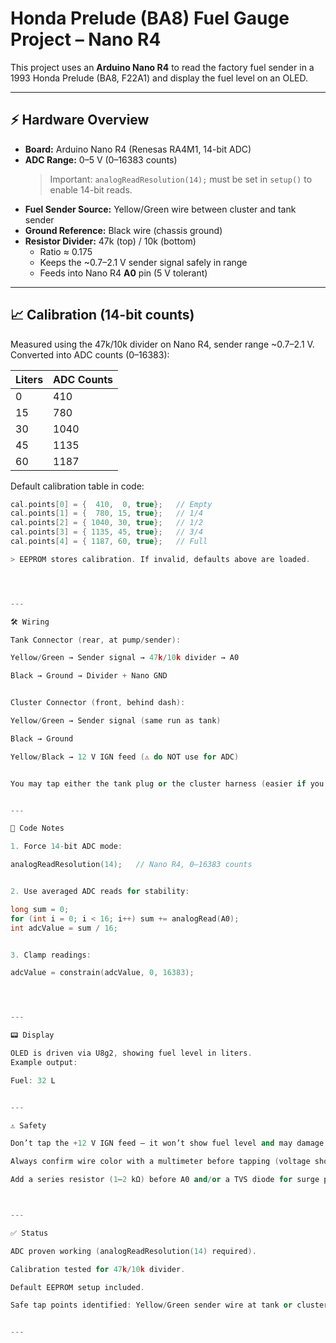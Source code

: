 # Honda Prelude (BA8) Fuel Gauge Project – Nano R4

This project uses an **Arduino Nano R4** to read the factory fuel sender in a 1993 Honda Prelude (BA8, F22A1) and display the fuel level on an OLED.

---

## ⚡ Hardware Overview

- **Board:** Arduino Nano R4 (Renesas RA4M1, 14-bit ADC)
- **ADC Range:** 0–5 V (0–16383 counts)  
  > Important: `analogReadResolution(14);` must be set in `setup()` to enable 14-bit reads.
- **Fuel Sender Source:** Yellow/Green wire between cluster and tank sender
- **Ground Reference:** Black wire (chassis ground)
- **Resistor Divider:** 47k (top) / 10k (bottom)  
  - Ratio ≈ 0.175  
  - Keeps the ~0.7–2.1 V sender signal safely in range  
  - Feeds into Nano R4 **A0** pin (5 V tolerant)

---

## 📈 Calibration (14-bit counts)

Measured using the 47k/10k divider on Nano R4, sender range ~0.7–2.1 V.  
Converted into ADC counts (0–16383):

| Liters | ADC Counts |
|--------|------------|
| 0      | 410        |
| 15     | 780        |
| 30     | 1040       |
| 45     | 1135       |
| 60     | 1187       |

Default calibration table in code:

```cpp
cal.points[0] = {  410,  0, true};   // Empty
cal.points[1] = {  780, 15, true};   // 1/4
cal.points[2] = { 1040, 30, true};   // 1/2
cal.points[3] = { 1135, 45, true};   // 3/4
cal.points[4] = { 1187, 60, true};   // Full

> EEPROM stores calibration. If invalid, defaults above are loaded.




---

🛠 Wiring

Tank Connector (rear, at pump/sender):

Yellow/Green → Sender signal → 47k/10k divider → A0

Black → Ground → Divider + Nano GND


Cluster Connector (front, behind dash):

Yellow/Green → Sender signal (same run as tank)

Black → Ground

Yellow/Black → 12 V IGN feed (⚠️ do NOT use for ADC)


You may tap either the tank plug or the cluster harness (easier if you’re already behind the dash).


---

🔧 Code Notes

1. Force 14-bit ADC mode:

analogReadResolution(14);   // Nano R4, 0–16383 counts


2. Use averaged ADC reads for stability:

long sum = 0;
for (int i = 0; i < 16; i++) sum += analogRead(A0);
int adcValue = sum / 16;


3. Clamp readings:

adcValue = constrain(adcValue, 0, 16383);




---

📟 Display

OLED is driven via U8g2, showing fuel level in liters.
Example output:

Fuel: 32 L


---

⚠️ Safety

Don’t tap the +12 V IGN feed — it won’t show fuel level and may damage the Nano.

Always confirm wire color with a multimeter before tapping (voltage should vary with tank level).

Add a series resistor (1–2 kΩ) before A0 and/or a TVS diode for surge protection if desired.



---

✅ Status

ADC proven working (analogReadResolution(14) required).

Calibration tested for 47k/10k divider.

Default EEPROM setup included.

Safe tap points identified: Yellow/Green sender wire at tank or cluster.


---
